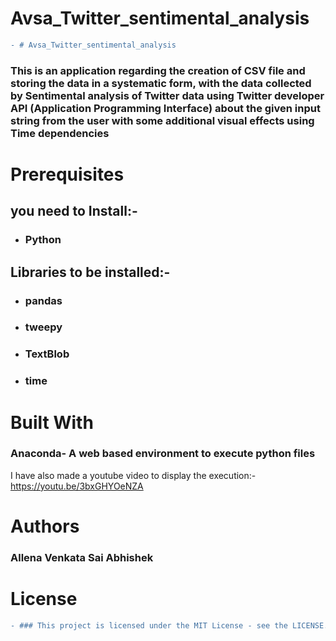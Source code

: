 # Avsa_Twitter_sentimental_analysis
```diff
- # Avsa_Twitter_sentimental_analysis
```
### This is an application regarding the creation of CSV file and storing the data in a systematic form, with the data collected by Sentimental analysis of Twitter data using Twitter developer API (Application Programming Interface) about the given input string from the user with some additional visual effects using Time dependencies

# Prerequisites

## you need to Install:-
* ### Python
## Libraries to be installed:-
* ### pandas
* ### tweepy
* ### TextBlob
* ### time

# Built With
### Anaconda- A web based environment to execute python files

I have also made a youtube video to display the execution:- https://youtu.be/3bxGHYOeNZA

# Authors
### Allena Venkata Sai Abhishek

# License
```diff
- ### This project is licensed under the MIT License - see the LICENSE.md file for details
 ```
